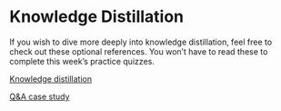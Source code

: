 # Knowledge Distillation

If you wish to dive more deeply into knowledge distillation, feel free to check out these optional references. You won’t have to read these to complete this week’s practice quizzes.

[Knowledge distillation](https://arxiv.org/pdf/1503.02531.pdf)

[Q&A case study](https://arxiv.org/pdf/1910.08381.pdf)

